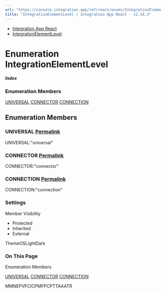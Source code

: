 ```yaml
---
url: "https://console.integration.app/ref/react/enums/IntegrationElementLevel.html"
title: "IntegrationElementLevel | Integration App React - v2.14.3"
---
```


- [Integration App React](https://console.integration.app/ref/react/index.html)
- [IntegrationElementLevel](https://console.integration.app/ref/react/enums/IntegrationElementLevel.html)

# Enumeration IntegrationElementLevel

##### Index

### Enumeration Members

[UNIVERSAL](https://console.integration.app/ref/react/enums/IntegrationElementLevel.html#universal) [CONNECTOR](https://console.integration.app/ref/react/enums/IntegrationElementLevel.html#connector) [CONNECTION](https://console.integration.app/ref/react/enums/IntegrationElementLevel.html#connection)

## Enumeration Members

### UNIVERSAL [Permalink](https://console.integration.app/ref/react/enums/IntegrationElementLevel.html\#universal)

UNIVERSAL:"universal"

### CONNECTOR [Permalink](https://console.integration.app/ref/react/enums/IntegrationElementLevel.html\#connector)

CONNECTOR:"connector"

### CONNECTION [Permalink](https://console.integration.app/ref/react/enums/IntegrationElementLevel.html\#connection)

CONNECTION:"connection"

### Settings

Member Visibility

- Protected
- Inherited
- External

ThemeOSLightDark

### On This Page

Enumeration Members

[UNIVERSAL](https://console.integration.app/ref/react/enums/IntegrationElementLevel.html#universal) [CONNECTOR](https://console.integration.app/ref/react/enums/IntegrationElementLevel.html#connector) [CONNECTION](https://console.integration.app/ref/react/enums/IntegrationElementLevel.html#connection)

MMNEPVFCICPMFPCPTTAAATR